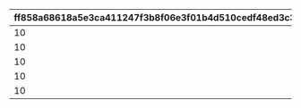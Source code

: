 |ff858a68618a5e3ca411247f3b8f06e3f01b4d510cedf48ed3c39ece82b062c5|01d892307a4e7c1d16033e7fe97400ca522354196470c52057d1eb163f2e520f|
| --- | --- |
|10|1|
|10|2|
|10|3|
|10|4|
|10|5|